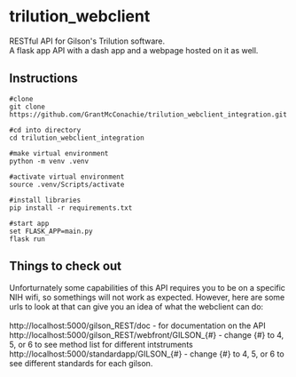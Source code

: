 # trilution_webclient 
RESTful API for Gilson's Trilution software.<br>
A flask app API with a dash app and a webpage hosted on it as well.

## Instructions
```shell
#clone
git clone https://github.com/GrantMcConachie/trilution_webclient_integration.git

#cd into directory
cd trilution_webclient_integration

#make virtual environment
python -m venv .venv

#activate virtual environment
source .venv/Scripts/activate

#install libraries
pip install -r requirements.txt

#start app
set FLASK_APP=main.py
flask run
```

## Things to check out
Unforturnately some capabilities of this API requires you to be on a specific NIH wifi, so somethings will not work as expected. However, here are some urls to look at that can give you an idea of what the webclient can do:
<br><br>
http://localhost:5000/gilson_REST/doc - for documentation on the API<br>
http://localhost:5000/gilson_REST/webfront/GILSON_{#} - change {#} to 4, 5, or 6 to see method list for different intstruments<br>
http://localhost:5000/standardapp/GILSON_{#} - change {#} to 4, 5, or 6 to see different standards for each gilson.<br>
